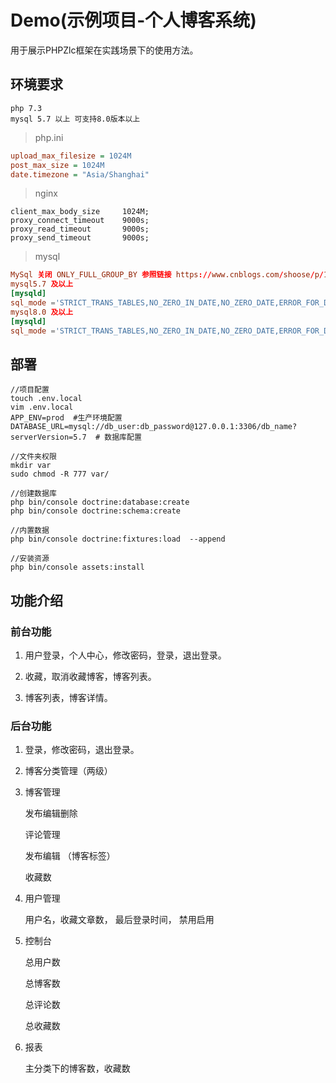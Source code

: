 # Demo(示例项目-个人博客系统)

用于展示PHPZlc框架在实践场景下的使用方法。

## 环境要求

    php 7.3
    mysql 5.7 以上 可支持8.0版本以上
    
> php.ini   

```ini
upload_max_filesize = 1024M
post_max_size = 1024M
date.timezone = "Asia/Shanghai"
```

> nginx

```apacheconfig
client_max_body_size     1024M;
proxy_connect_timeout    9000s;
proxy_read_timeout       9000s;
proxy_send_timeout       9000s;
```

> mysql

```mysql.cnf
MySql 关闭 ONLY_FULL_GROUP_BY 参照链接 https://www.cnblogs.com/shoose/p/13259186.html
mysql5.7 及以上
[mysqld]
sql_mode ='STRICT_TRANS_TABLES,NO_ZERO_IN_DATE,NO_ZERO_DATE,ERROR_FOR_DIVISION_BY_ZERO,NO_AUTO_CREATE_USER,NO_ENGINE_SUBSTITUTION'
mysql8.0 及以上
[mysqld]
sql_mode ='STRICT_TRANS_TABLES,NO_ZERO_IN_DATE,NO_ZERO_DATE,ERROR_FOR_DIVISION_BY_ZERO,NO_ENGINE_SUBSTITUTION'
```

## 部署

```shell script
//项目配置
touch .env.local
vim .env.local
APP_ENV=prod  #生产环境配置
DATABASE_URL=mysql://db_user:db_password@127.0.0.1:3306/db_name?serverVersion=5.7  # 数据库配置

//文件夹权限
mkdir var
sudo chmod -R 777 var/

//创建数据库
php bin/console doctrine:database:create
php bin/console doctrine:schema:create

//内置数据
php bin/console doctrine:fixtures:load  --append

//安装资源
php bin/console assets:install  
```

## 功能介绍

### 前台功能

1. 用户登录，个人中心，修改密码，登录，退出登录。

2. 收藏，取消收藏博客，博客列表。

3. 博客列表，博客详情。

### 后台功能

1. 登录，修改密码，退出登录。

2. 博客分类管理（两级）

3. 博客管理 

     发布编辑删除 
      
     评论管理
     
     发布编辑 （博客标签）
     
     收藏数
     
4. 用户管理

     用户名，收藏文章数， 最后登录时间， 禁用启用
     
5. 控制台

    总用户数
    
    总博客数
    
    总评论数
    
    总收藏数
    
7. 报表

    主分类下的博客数，收藏数

